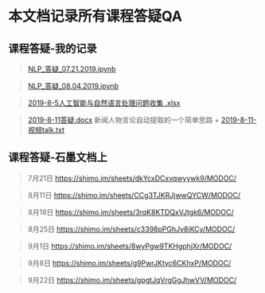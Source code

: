 # 本文档记录所有课程答疑QA

## 课程答疑-我的记录
> [NLP_答疑_07.21.2019.ipynb](https://github.com/Valuebai/learn-NLP-luhuibo/blob/master/QA/NLP_%E7%AD%94%E7%96%91_07.21.2019.ipynb)

> [NLP_答疑_08.04.2019.ipynb](https://github.com/Valuebai/learn-NLP-luhuibo/blob/master/QA/NLP_%E7%AD%94%E7%96%91_08.04.2019.ipynb) 

> [2019-8-5人工智能与自然语言处理问题收集 .xlsx](https://github.com/Valuebai/learn-NLP-luhuibo/blob/master/QA/2019-8-5%E4%BA%BA%E5%B7%A5%E6%99%BA%E8%83%BD%E4%B8%8E%E8%87%AA%E7%84%B6%E8%AF%AD%E8%A8%80%E5%A4%84%E7%90%86%E9%97%AE%E9%A2%98%E6%94%B6%E9%9B%86%20.xlsx)

> [2019-8-11答疑.docx](https://github.com/Valuebai/learn-NLP-luhuibo/blob/master/QA/2019-8-11%E7%AD%94%E7%96%91.docx)
> 新闻人物言论自动提取的一个简单思路 + 
> [2019-8-11-视频talk.txt](https://github.com/Valuebai/learn-NLP-luhuibo/blob/master/QA/2019-8-11-%E8%A7%86%E9%A2%91talk.txt)

## 课程答疑-石墨文档上

> 7月21日
> https://shimo.im/sheets/dkYcxDCxvqwyywk9/MODOC/ 

> 8月11日
> https://shimo.im/sheets/CCg3TJKRJjwwQYCW/MODOC/ 

> 8月18日
> https://shimo.im/sheets/3rqK8KTDQxVJtgk6/MODOC/ 

> 8月25日
> https://shimo.im/sheets/c3398pPGhJy8jKCy/MODOC/ 

> 9月1日
> https://shimo.im/sheets/8wyPgw9TKHgphjXr/MODOC/ 

> 9月8日
> https://shimo.im/sheets/g9PwrJKtyc6CKhxP/MODOC/ 

> 9月22日
> https://shimo.im/sheets/gpgtJqVrgGgJhwVV/MODOC/ 